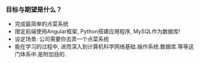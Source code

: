 ### 目标与期望是什么？

* 完成最简单的点菜系统
* 限定前端使用Angular框架, Python搭建应用程序, MySQL作为数据库!
* 设定场景: 公司需要你去弄一个点菜系统  
* 能在学习的过程中, 进而深入到计算机科学网络基础.操作系统.数据库.等等这门体系中.是附加目的.  
